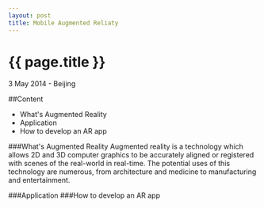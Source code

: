 ```yaml
---
layout: post
title: Mobile Augmented Reliaty
---
```


{{ page.title }}
================

<p class="meta">3 May 2014 - Beijing</p>

##Content
- What's Augmented Reality
- Application
- How to develop an AR app

###What's Augmented Reality
Augmented reality is a technology which allows 2D and 3D computer graphics to be
accurately aligned or registered with scenes of the real-world in real-time. The potential
uses of this technology are numerous, from architecture and medicine to manufacturing
and entertainment.

###Application
###How to develop an AR app